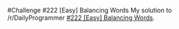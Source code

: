 #Challenge #222 [Easy] Balancing Words
My solution to /r/DailyProgrammer [#222 [Easy] Balancing Words](http://www.reddit.com/r/dailyprogrammer/comments/3c9a9h/20150706_challenge_222_easy_balancing_words/).
